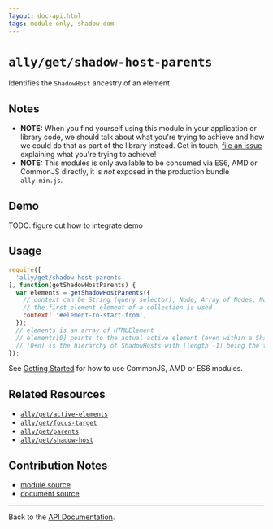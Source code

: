 ```yaml
---
layout: doc-api.html
tags: module-only, shadow-dom
---
```


# `ally/get/shadow-host-parents`

Identifies the `ShadowHost` ancestry of an element


## Notes

* **NOTE:** When you find yourself using this module in your application or library code, we should talk about what you're trying to achieve and how we could do that as part of the library instead. Get in touch, [file an issue](https://github.com/medialize/ally.js/issues) explaining what you're trying to achieve!
* **NOTE:** This modules is only available to be consumed via ES6, AMD or CommonJS directly, it is *not* exposed in the production bundle `ally.min.js`.


## Demo

TODO: figure out how to integrate demo


## Usage

```js
require([
  'ally/get/shadow-host-parents'
], function(getShadowHostParents) {
  var elements = getShadowHostParents({
    // context can be String (query selector), Node, Array of Nodes, NodeList, HTMLCollection
    // the first element element of a collection is used
    context: '#element-to-start-from',
  });
  // elements is an array of HTMLElement
  // elements[0] points to the actual active element (even within a ShadowRoot)
  // [0+n] is the hierarchy of ShadowHosts with [length -1] being the top most shadow-host
});
```

See [Getting Started](../../getting-started.md) for how to use CommonJS, AMD or ES6 modules.


## Related Resources

* [`ally/get/active-elements`](active-elements.md)
* [`ally/get/focus-target`](focus-target.md)
* [`ally/get/parents`](parents.md)
* [`ally/get/shadow-host`](shadow-host.md)


## Contribution Notes

* [module source](https://github.com/medialize/ally.js/blob/master/src/get/shadow-host-parents.js)
* [document source](https://github.com/medialize/ally.js/blob/master/docs/api/get/shadow-host-parents.md)


---

Back to the [API Documentation](../README.md).

